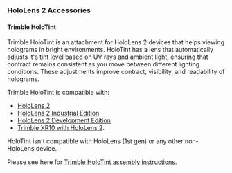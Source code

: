 ### HoloLens 2 Accessories

#### Trimble HoloTint

Trimble HoloTint is an attachment for HoloLens 2 devices that helps viewing holograms in bright environments. HoloTint has a lens that automatically adjusts it's tint level based on UV rays and ambient light, ensuring that contract remains consistent as you move between different lighting conditions. These adjustments improve contract, visibility, and readability of holograms.

Trimble HoloTint is compatible with:

- [HoloLens 2](../hololens2-options-device-only.md)
- [HoloLens 2 Industrial Edition](../hololens2-options-industrial-edition.md)
- [HoloLens 2 Development Edition](../hololens2-options-dev-edition.md)
- [Trimble XR10 with HoloLens 2](../hololens2-options-trimble-xr10-edition.md).

HoloTint isn't compatible with HoloLens (1st gen) or any other non-HoloLens device.

Please see here for [Trimble HoloTint assembly instructions](https://fieldtech.trimble.com/resources/product-guides-brochures-data-sheets/trimble-holotint-faq).

